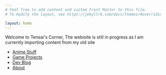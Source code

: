 ```yaml
---
# Feel free to add content and custom Front Matter to this file.
# To modify the layout, see https://jekyllrb.com/docs/themes/#overriding-theme-defaults

layout: home
---
```


Welcome to Tensai's Corner, The webisite is still in progress as I am currently importing content from my old site

<ul>
    <li>
        <a href="{{ '/anime_stuff' | relative_url }}">Anime Stuff</a>
    </li>
    <li>
        <a href="{{ '/gamedev' | relative_url }}">Game Projects</a>
    </li>
    <li>
        <a href="{{ '/game_dev_blog' | relative_url }}">Dev Blog</a>
    </li>
    <li>
        <a href="{{ '/about' | relative_url }}">About</a>
    </li>
</ul>